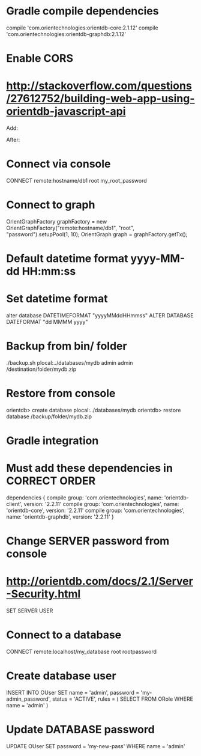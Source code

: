 # Gradle compile dependencies
compile 'com.orientechnologies:orientdb-core:2.1.12'
compile 'com.orientechnologies:orientdb-graphdb:2.1.12'

# Enable CORS
# http://stackoverflow.com/questions/27612752/building-web-app-using-orientdb-javascript-api
Add:
<parameter name="network.http.additionalResponseHeaders" value="Access-Control-Allow-Origin: * ;Access-Control-Allow-Credentials: true;Access-Control-Allow-Headers: Content-Type;Access-Control-Allow-Methods: POST, GET, DELETE, HEAD, OPTION" />

After:
<parameter value="utf-8" name="network.http.charset"/>

# Connect via console
CONNECT remote:hostname/db1 root my_root_password

# Connect to graph
OrientGraphFactory graphFactory = new OrientGraphFactory("remote:hostname/db1", "root", "password").setupPool(1, 10);
OrientGraph graph = graphFactory.getTx();

# Default datetime format yyyy-MM-dd HH:mm:ss
# Set datetime format
alter database DATETIMEFORMAT "yyyyMMddHHmmss"
ALTER DATABASE DATEFORMAT "dd MMMM yyyy"

# Backup from bin/ folder
./backup.sh plocal:../databases/mydb admin admin /destination/folder/mydb.zip
# Restore from console
orientdb> create database plocal:../databases/mydb
orientdb> restore database /backup/folder/mydb.zip

# Gradle integration
# Must add these dependencies in CORRECT ORDER 
dependencies {
    compile group: 'com.orientechnologies', name: 'orientdb-client', version: '2.2.11'
    compile group: 'com.orientechnologies', name: 'orientdb-core', version: '2.2.11'
    compile group: 'com.orientechnologies', name: 'orientdb-graphdb', version: '2.2.11'
}

# Change SERVER password from console
# http://orientdb.com/docs/2.1/Server-Security.html 
SET SERVER USER <serveruser> <password> <userpermission>

# Connect to a database 
CONNECT remote:localhost/my_database root rootpassword

# Create database user 
INSERT INTO OUser SET name = 'admin', 
          password = 'my-admin_password', status = 'ACTIVE', 
          rules = ( SELECT FROM ORole WHERE name = 'admin' )
# Update DATABASE password
UPDATE OUser SET password = 'my-new-pass' WHERE name = 'admin'